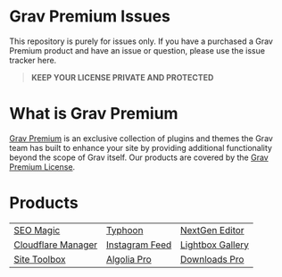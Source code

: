 # Grav Premium Issues

This repository is purely for issues only.  If you have a purchased a Grav Premium product and have an issue or question, please use the issue tracker here.

> **KEEP YOUR LICENSE PRIVATE AND PROTECTED**

# What is Grav Premium
[Grav Premium](https://getgrav.org/premium) is an exclusive collection of plugins and themes the Grav team has built to enhance your site by providing additional functionality beyond the scope of Grav itself. Our products are covered by the [Grav Premium License](https://getgrav.org/premium/license).

# Products

<table>
  <tr>
    <td>
      <a href="https://getgrav.org/premium/seo-magic">SEO Magic</a>
    </td>
    <td>
      <a href="https://getgrav.org/premium/typhoon">Typhoon</a>
    </td>
    <td>
      <a href="https://getgrav.org/premium/nextgen-editor">NextGen Editor</a>
    </td>
  </tr>
  <tr>
    <td>
      <a href="https://getgrav.org/premium/cloudflare">Cloudflare Manager</a>
    </td>
    <td>
      <a href="https://getgrav.org/premium/instagram-feed">Instagram Feed</a>
    </td>
    <td>
      <a href="https://getgrav.org/premium/lightbox-gallery">Lightbox Gallery</a>
    </td>
  </tr>
  <tr>
    <td>
      <a href="https://getgrav.org/premium/site-toolbox">Site Toolbox</a>
    </td>
    <td>
      <a href="https://getgrav.org/premium/algolia-pro">Algolia Pro</a>
    </td>
    <td>
      <a href="https://getgrav.org/premium/downloads-pro">Downloads Pro</a>
    </td>
  </tr>
</table>
